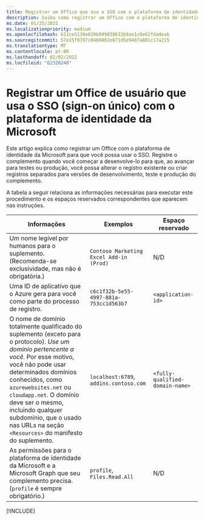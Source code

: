```yaml
---
title: Registrar um Office que usa o SSO com o plataforma de identidade da Microsoft
description: Saiba como registrar um Office com o plataforma de identidade da Microsoft para usar o SSO com o Word, Excel, PowerPoint e Outlook.
ms.date: 01/25/2022
ms.localizationpriority: medium
ms.openlocfilehash: b11ce5130e020b049038631b9ae1c0e62fdadeab
ms.sourcegitcommit: 57e15f0787c0460482e671d5e9407a801c17a215
ms.translationtype: MT
ms.contentlocale: pt-BR
ms.lasthandoff: 02/02/2022
ms.locfileid: "62320240"
---
```

# <a name="register-an-office-add-in-that-uses-single-sign-on-sso-with-the-microsoft-identity-platform"></a>Registrar um Office de usuário que usa o SSO (sign-on único) com o plataforma de identidade da Microsoft

Este artigo explica como registrar um Office com o plataforma de identidade da Microsoft para que você possa usar o SSO. Registre o complemento quando você começar a desenvolve-lo para que, ao avançar para testes ou produção, você possa alterar o registro existente ou criar registros separados para versões de desenvolvimento, teste e produção do complemento.

A tabela a seguir relaciona as informações necessárias para executar este procedimento e os espaços reservados correspondentes que aparecem nas instruções.

|Informações  |Exemplos  |Espaço reservado  |
|---------|---------|---------|
|Um nome legível por humanos para o suplemento. (Recomenda-se exclusividade, mas não é obrigatória.)|`Contoso Marketing Excel Add-in (Prod)`|N/D|
|Uma ID de aplicativo que o Azure gera para você como parte do processo de registro.|`c6c1f32b-5e55-4997-881a-753cc1d563b7`|`<application-id>`|
|O nome de domínio totalmente qualificado do suplemento (exceto para o protocolo). *Use um domínio pertencente a você.* Por esse motivo, você não pode usar determinados domínios conhecidos, como `azurewebsites.net` ou `cloudapp.net`. O domínio deve ser o mesmo, incluindo qualquer subdomínio, que o usado nas URLs na seção `<Resources>` do manifesto do suplemento.|`localhost:6789`, `addins.contoso.com`|`<fully-qualified-domain-name>`|
|As permissões para o plataforma de identidade da Microsoft e a Microsoft Graph que seu complemento precisa. (`profile` é sempre obrigatório.)|`profile`, `Files.Read.All`|N/D|

[!INCLUDE[](../includes/register-sso-add-in-aad-v2-include.md)]
